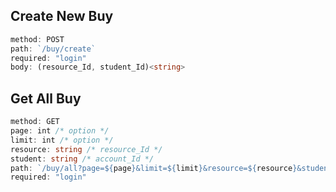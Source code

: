 ## **Create New Buy**

```ts
method: POST
path: `/buy/create`
required: "login"
body: (resource_Id, student_Id)<string>
```

## **Get All Buy**

```ts
method: GET
page: int /* option */
limit: int /* option */
resource: string /* resource_Id */
student: string /* account_Id */
path: `/buy/all?page=${page}&limit=${limit}&resource=${resource}&student=${student}`
required: "login"
```